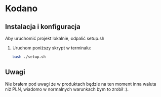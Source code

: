 # Kodano

## Instalacja i konfiguracja

Aby uruchomić projekt lokalnie, odpalić setup.sh

1. Uruchom poniższy skrypt w terminalu:

   ```bash
   bash ./setup.sh
   

## Uwagi
Nie brałem pod uwagi że w produktach będzie na ten moment inna waluta niż PLN, wiadomo
w normalnych warunkach bym to zrobił :).